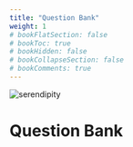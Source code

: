 ```yaml
---
title: "Question Bank"
weight: 1
# bookFlatSection: false
# bookToc: true
# bookHidden: false
# bookCollapseSection: false
# bookComments: true
---
```


![serendipity](https://placehold.co/200.svg)

# Question Bank
